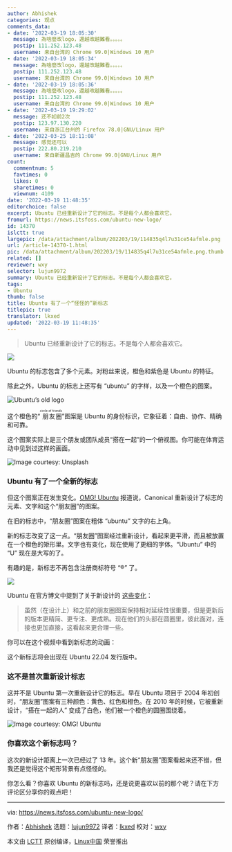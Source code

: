 ```yaml
---
author: Abhishek
categories: 观点
comments_data:
- date: '2022-03-19 18:05:30'
  message: 為啥麼改logo，還越改越難看。。。。。
  postip: 111.252.123.48
  username: 来自台湾的 Chrome 99.0|Windows 10 用户
- date: '2022-03-19 18:05:34'
  message: 為啥麼改logo，還越改越難看。。。。。
  postip: 111.252.123.48
  username: 来自台湾的 Chrome 99.0|Windows 10 用户
- date: '2022-03-19 18:05:36'
  message: 為啥麼改logo，還越改越難看。。。。。
  postip: 111.252.123.48
  username: 来自台湾的 Chrome 99.0|Windows 10 用户
- date: '2022-03-19 19:29:02'
  message: 还不如前2次
  postip: 123.97.130.220
  username: 来自浙江台州的 Firefox 78.0|GNU/Linux 用户
- date: '2022-03-25 18:11:08'
  message: 感觉还可以
  postip: 222.80.219.210
  username: 来自新疆昌吉的 Chrome 99.0|GNU/Linux 用户
count:
  commentnum: 5
  favtimes: 0
  likes: 0
  sharetimes: 0
  viewnum: 4109
date: '2022-03-19 11:48:35'
editorchoice: false
excerpt: Ubuntu 已经重新设计了它的标志。不是每个人都会喜欢它。
fromurl: https://news.itsfoss.com/ubuntu-new-logo/
id: 14370
islctt: true
largepic: /data/attachment/album/202203/19/114835q4l7u31ce54afmle.png
url: /article-14370-1.html
pic: /data/attachment/album/202203/19/114835q4l7u31ce54afmle.png.thumb.jpg
related: []
reviewer: wxy
selector: lujun9972
summary: Ubuntu 已经重新设计了它的标志。不是每个人都会喜欢它。
tags:
- Ubuntu
thumb: false
title: Ubuntu 有了一个“怪怪的”新标志
titlepic: true
translator: lkxed
updated: '2022-03-19 11:48:35'
---
```



> 
> Ubuntu 已经重新设计了它的标志。不是每个人都会喜欢它。
> 
> 
> 


![](/data/attachment/album/202203/19/114835q4l7u31ce54afmle.png)


Ubuntu 的标志包含了多个元素。对粉丝来说，橙色和紫色是 Ubuntu 的特征。


除此之外，Ubuntu 的标志上还写有 “ubuntu” 的字样，以及一个橙色的图案。


![Ubuntu’s old logo](/data/attachment/album/202203/19/114835rlxlgazu8oibwlzx.png)


这个橙色的“<ruby> 朋友圈 <rt>  circle of friends </rt></ruby>”图案是 Ubuntu 的身份标识，它象征着：自由、协作、精确和可靠。


这个图案实际上是三个朋友或团队成员“搭在一起”的一个俯视图。你可能在体育运动中见到过这样的画面。


![Image courtesy: Unsplash](/data/attachment/album/202203/19/114836pjjpy4wxjr6wcw64.jpg)


### Ubuntu 有了一个全新的标志


但这个图案正在发生变化。[OMG! Ubuntu](https://www.omgubuntu.co.uk/2022/03/ubuntu-has-a-brand-new-logo) 报道说，Canonical 重新设计了标志的元素、文字和这个“朋友圈”的图案。


在旧的标志中，“朋友圈”图案在粗体 “ubuntu” 文字的右上角。


新的标志改变了这一点。“朋友圈”图案经过重新设计，看起来更平滑，而且被放置在一个橙色的矩形里。文字也有变化，现在使用了更细的字体。“Ubuntu” 中的 “U” 现在是大写的了。


有趣的是，新标志不再包含注册商标符号 “®” 了。


![](/data/attachment/album/202203/19/114837mlzkm44yn7lbre4z.png)


Ubuntu 在官方博文中提到了关于新设计的 [这些变化](https://ubuntu.com/blog/a-new-look-for-the-circle-of-friends)：



> 
> 虽然（在设计上）和之前的朋友圈图案保持相对延续性很重要，但是更新后的版本更精简、更专注、更成熟。现在他们的头部在圆圈里，彼此面对，连接也更加直接，这看起来更合理一些。
> 
> 
> 


你可以在这个视频中看到新标志的动画：






这个新标志将会出现在 Ubuntu 22.04 发行版中。


### 这不是首次重新设计标志


这并不是 Ubuntu 第一次重新设计它的标志。早在 Ubuntu 项目于 2004 年初创时，“朋友圈”图案有三种颜色：黄色、红色和橙色。在 2010 年的时候，它被重新设计，“搭在一起的人” 变成了白色，他们被一个橙色的圆圈围绕着。


![Image courtesy: OMG! Ubuntu](/data/attachment/album/202203/19/114837gx31txallxxfdll3.jpg)


### 你喜欢这个新标志吗？


这次的新设计距离上一次已经过了 13 年。这个新“朋友圈”图案看起来还不错，但我还是觉得这个矩形背景有点怪怪的。


你怎么看？你喜欢 Ubuntu 的新标志吗，还是说更喜欢以前的那个呢？请在下方评论区分享你的观点吧！




---


via: <https://news.itsfoss.com/ubuntu-new-logo/>


作者：[Abhishek](https://news.itsfoss.com/author/root/) 选题：[lujun9972](https://github.com/lujun9972) 译者：[lkxed](https://github.com/lkxed) 校对：[wxy](https://github.com/wxy)


本文由 [LCTT](https://github.com/LCTT/TranslateProject) 原创编译，[Linux中国](https://linux.cn/) 荣誉推出